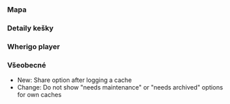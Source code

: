 
### Mapa

### Detaily kešky

### Wherigo player

### Všeobecné
- New: Share option after logging a cache
- Change: Do not show "needs maintenance" or "needs archived" options for own caches
